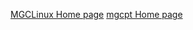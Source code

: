 [MGCLinux Home page](https://magic0824.github.io/mgclinuxos)
[mgcpt Home page](https://github.com/magic0824/mgcpt)